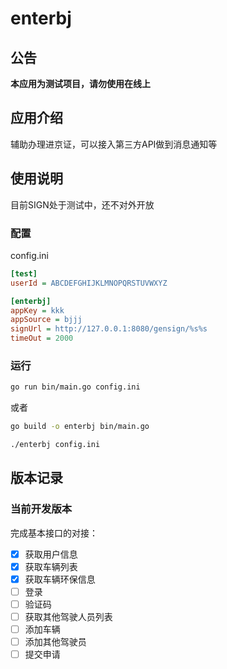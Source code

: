 # enterbj

## 公告

**本应用为测试项目，请勿使用在线上**

## 应用介绍

辅助办理进京证，可以接入第三方API做到消息通知等

## 使用说明

目前SIGN处于测试中，还不对外开放

### 配置

config.ini

```ini
[test]
userId = ABCDEFGHIJKLMNOPQRSTUVWXYZ

[enterbj]
appKey = kkk
appSource = bjjj
signUrl = http://127.0.0.1:8080/gensign/%s%s
timeOut = 2000

```

### 运行

```bash
go run bin/main.go config.ini
```
或者
```bash
go build -o enterbj bin/main.go

./enterbj config.ini
```

## 版本记录

### 当前开发版本

完成基本接口的对接：

- [x] 获取用户信息
- [x] 获取车辆列表
- [x] 获取车辆环保信息
- [ ] 登录
- [ ] 验证码
- [ ] 获取其他驾驶人员列表
- [ ] 添加车辆
- [ ] 添加其他驾驶员
- [ ] 提交申请
